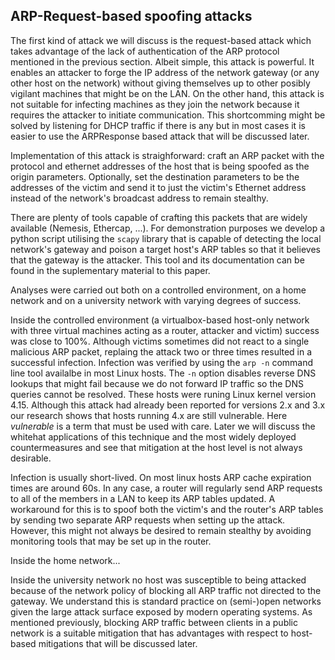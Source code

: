 ## ARP-Request-based spoofing attacks

The first kind of attack we will discuss is the request-based attack which
takes advantage of the lack of authentication of the ARP protocol mentioned in
the previous section. Albeit simple, this attack is powerful. It enables an
attacker to forge the IP address of the network gateway (or any other host on
the network) without giving themselves up to other posibly vigilant machines
that might be on the LAN. On the other hand, this attack is not suitable for
infecting machines as they join the network because it requires the attacker to
initiate communication. This shortcomming might be solved by listening for DHCP
traffic if there is any but in most cases it is easier to use the ARPResponse
based attack that will be discussed later.

Implementation of this attack is straighforward: craft an ARP packet with the
protocol and ethernet addresses of the host that is being spoofed as the origin
parameters. Optionally, set the destination parameters to be the addresses of
the victim and send it to just the victim's Ethernet address instead of the
network's broadcast address to remain stealthy.

There are plenty of tools capable of crafting this packets that are widely
available (Nemesis, Ethercap, ...). For demonstration purposes we develop a
python script utilising the `scapy` library that is capable of detecting the
local network's gateway and poison a target host's ARP tables so that it
believes that the gateway is the attacker. This tool and its documentation can
be found in the suplementary material to this paper.

Analyses were carried out both on a controlled environment, on a home network
and on a university network with varying degrees of success.

Inside the controlled environment (a virtualbox-based host-only network with
three virtual machines acting as a router, attacker and victim) success was
close to 100%. Although victims sometimes did not react to a single malicious
ARP packet, replaing the attack two or three times resulted in a successful
infection. Infection was verified by using the `arp -n` command line tool
availalbe in most Linux hosts. The `-n` option disables reverse DNS lookups
that might fail because we do not forward IP traffic so the DNS queries cannot
be resolved. These hosts were runing Linux kernel version 4.15. Although this
attack had already been reported for versions 2.x and 3.x our research shows
that hosts running 4.x are still vulnerable. Here *vulnerable* is a term that
must be used with care. Later we will discuss the whitehat applications of this
technique and the most widely deployed countermeasures and see that mitigation
at the host level is not always desirable.

Infection is usually short-lived. On most linux hosts ARP cache expiration
times are around 60s. In any case, a router will regularly send ARP requests to
all of the members in a LAN to keep its ARP tables updated. A workaround for
this is to spoof both the victim's and the router's ARP tables by sending two
separate ARP requests when setting up the attack. However, this might not
always be desired to remain stealthy by avoiding monitoring tools that may be
set up in the router.

Inside the home network...

Inside the university network no host was susceptible to being attacked because
of the network policy of blocking all ARP traffic not directed to the gateway.
We understand this is standard practice on (semi-)open networks given the large
attack surface exposed by modern operating systems. As mentioned previously,
blocking ARP traffic between clients in a public network is a suitable
mitigation that has advantages with respect to host-based mitigations that will
be discussed later.
